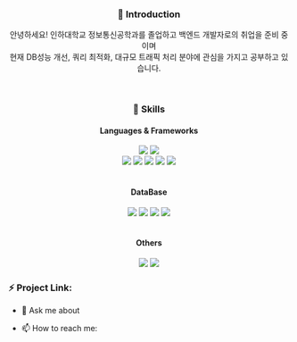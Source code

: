 
<div align=center>
  
  ### 👋 Introduction
  
  안녕하세요! 인하대학교 정보통신공학과를 졸업하고 백엔드 개발자로의 취업을 준비 중이며 <br> 
  현재 DB성능 개선, 쿼리 최적화, 대규모 트래픽 처리 분야에 관심을 가지고 공부하고 있습니다.

<!--
**SudalKing/SudalKing** is a ✨ _special_ ✨ repository because its `README.md` (this file) appears on your GitHub profile.

Here are some ideas to get you started:-->
<br>

### 🌱 Skills
  #### Languages & Frameworks
  <img src="https://img.shields.io/badge/C++-00599C?style=flat-square&logo=C++&logoColor=white"/>
  <img src="https://img.shields.io/badge/Java-3DDC84?style=flat-square"/>
  <br>
  <img src="https://img.shields.io/badge/Spring Boot-3DDC84?style=flat-square&logo=Spring Boot&logoColor=white"/>
  <img src="https://img.shields.io/badge/Spring Data JPA-3DDC84?style=flat-square&logo=Spring&logoColor=white"/>
  <img src="https://img.shields.io/badge/Spring Security-3DDC84?style=flat-square&logo=Spring Security&logoColor=white"/>
  <img src="https://img.shields.io/badge/QueryDSL-3DDC84?style=flat-square"/>
  <img src="https://img.shields.io/badge/Thymeleaf-005F0F?style=flat-square&logo=Thymeleaf&logoColor=white"/>
  <br><br>
  
  #### DataBase
  <img src="https://img.shields.io/badge/MySQL-4479A1?style=flat-square&logo=MySQL&logoColor=white"/>
  <img src="https://img.shields.io/badge/MariaDB-003545?style=flat-square&logo=MariaDB&logoColor=white"/>
  <img src="https://img.shields.io/badge/MongoDB-47A248?style=flat-square&logo=MongoDB&logoColor=white"/>
  <img src="https://img.shields.io/badge/Redis-DC382D?style=flat-square&logo=Redis&logoColor=white"/>
  <br><br>
  
  #### Others
  <img src="https://img.shields.io/badge/Apache kafka-231F20?style=flat-square&logo=apachekafka&logoColor=white"/>
  <img src="https://img.shields.io/badge/Linux-FCC624?style=flat-square&logo=Linux&logoColor=white"/>
</div>

### ⚡ Project Link: 
  
- 💬 Ask me about
  
- 📫 How to reach me: 


